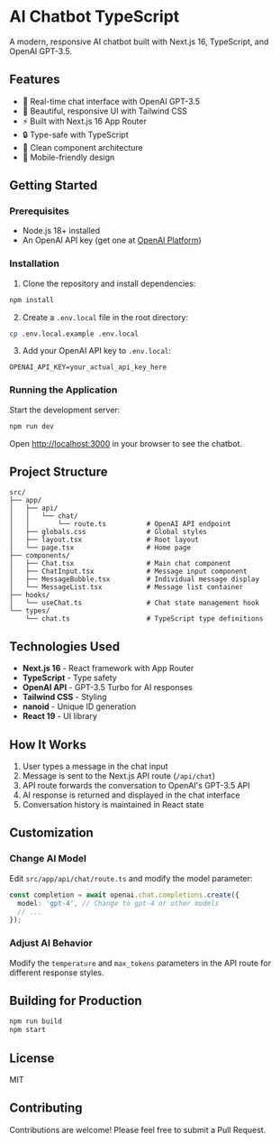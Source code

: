 # AI Chatbot TypeScript

A modern, responsive AI chatbot built with Next.js 16, TypeScript, and OpenAI GPT-3.5.

## Features

- 💬 Real-time chat interface with OpenAI GPT-3.5
- 🎨 Beautiful, responsive UI with Tailwind CSS
- ⚡ Built with Next.js 16 App Router
- 🔒 Type-safe with TypeScript
- 🎯 Clean component architecture
- 📱 Mobile-friendly design

## Getting Started

### Prerequisites

- Node.js 18+ installed
- An OpenAI API key (get one at [OpenAI Platform](https://platform.openai.com/api-keys))

### Installation

1. Clone the repository and install dependencies:

```bash
npm install
```

2. Create a `.env.local` file in the root directory:

```bash
cp .env.local.example .env.local
```

3. Add your OpenAI API key to `.env.local`:

```env
OPENAI_API_KEY=your_actual_api_key_here
```

### Running the Application

Start the development server:

```bash
npm run dev
```

Open [http://localhost:3000](http://localhost:3000) in your browser to see the chatbot.

## Project Structure

```
src/
├── app/
│   ├── api/
│   │   └── chat/
│   │       └── route.ts          # OpenAI API endpoint
│   ├── globals.css               # Global styles
│   ├── layout.tsx                # Root layout
│   └── page.tsx                  # Home page
├── components/
│   ├── Chat.tsx                  # Main chat component
│   ├── ChatInput.tsx             # Message input component
│   ├── MessageBubble.tsx         # Individual message display
│   └── MessageList.tsx           # Message list container
├── hooks/
│   └── useChat.ts                # Chat state management hook
└── types/
    └── chat.ts                   # TypeScript type definitions
```

## Technologies Used

- **Next.js 16** - React framework with App Router
- **TypeScript** - Type safety
- **OpenAI API** - GPT-3.5 Turbo for AI responses
- **Tailwind CSS** - Styling
- **nanoid** - Unique ID generation
- **React 19** - UI library

## How It Works

1. User types a message in the chat input
2. Message is sent to the Next.js API route (`/api/chat`)
3. API route forwards the conversation to OpenAI's GPT-3.5 API
4. AI response is returned and displayed in the chat interface
5. Conversation history is maintained in React state

## Customization

### Change AI Model

Edit `src/app/api/chat/route.ts` and modify the model parameter:

```typescript
const completion = await openai.chat.completions.create({
  model: 'gpt-4', // Change to gpt-4 or other models
  // ...
});
```

### Adjust AI Behavior

Modify the `temperature` and `max_tokens` parameters in the API route for different response styles.

## Building for Production

```bash
npm run build
npm start
```

## License

MIT

## Contributing

Contributions are welcome! Please feel free to submit a Pull Request.
